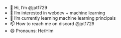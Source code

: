 - 👋 Hi, I’m @jpt1729
- 👀 I’m interested in webdev + machine learning
- 🌱 I’m currently learning machine learning principals 
- 📫 How to reach me on discord @jpt1729
- 😄 Pronouns: He/Him

<!---
jpt1729/jpt1729 is a ✨ special ✨ repository because its `README.md` (this file) appears on your GitHub profile.
You can click the Preview link to take a look at your changes.
--->
